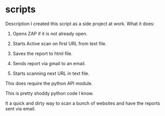 

# scripts
Description
I created this script as a side project at work. What it does:

1. Opens ZAP if it is not already open.

2. Starts Active scan on first URL from text file.

3. Saves the report to html file.

4. Sends report via gmail to an email.

5. Starts scanning next URL in text file.


This does require the python API module.

This is pretty shoddy python code I know.

It a quick and dirty way to scan a bunch of websites and have the reports sent via email.
